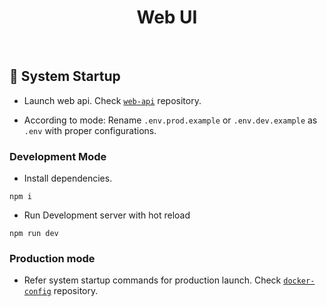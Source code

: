 <h1 id="top" align="center">Web UI</h1>

<br/>

<h2 id="system-startup">🚀 System Startup</h2>

- Launch web api. Check [`web-api`](https://github.com/staucktion/web-api) repository.

- According to mode: Rename `.env.prod.example` or `.env.dev.example` as `.env` with proper configurations.

### Development Mode

- Install dependencies.

```
npm i
```

- Run Development server with hot reload

```
npm run dev
```

### Production mode

- Refer system startup commands for production launch. Check [`docker-config`](https://github.com/staucktion/docker-config) repository.
